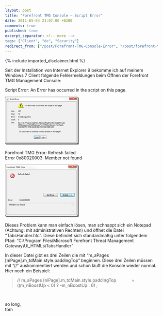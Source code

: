 ```yaml
---
layout: post
title: "Forefront TMG Console – Script Error"
date: 2011-05-04 21:07:00 +0200
comments: true
published: true
excerpt_separator: <!-- more -->
tags: ["Client", "de", "Security"]
redirect_from: ["/post/Forefront-TMG-Console-Error", "/post/forefront-tmg-console-error"]
---
```

<!-- more -->
{% include imported_disclaimer.html %}
<p>Seit der Installation von Internet Explorer 9 bekomme ich auf meinem Windows 7 Client folgende Fehlermeldungen beim &Ouml;ffnen der Forefront TMG Management Console:</p>
<p>Script Error: An Error has occurred in the script on this page.</p>
<p><a href="/assets/image_310.png"><img style="background-image: none; padding-left: 0px; padding-right: 0px; display: inline; padding-top: 0px; border-width: 0px;" title="image" src="/assets/image_thumb_308.png" alt="image" width="244" height="158" border="0" /></a></p>
<p>Forefront TMG Error: Refresh failed <br />Error 0x80020003: Member not found</p>
<p><a href="/assets/image_311.png"><img style="background-image: none; padding-left: 0px; padding-right: 0px; display: inline; padding-top: 0px; border-width: 0px;" title="image" src="/assets/image_thumb_309.png" alt="image" width="244" height="173" border="0" /></a></p>
<p>Dieses Problem kann man einfach l&ouml;sen, man schnappt sich ein Notepad (Achtung: mit administrativen Rechten) und &ouml;ffnet die Datei &ldquo;TabsHandler.htc&rdquo;. Diese befindet sich standardm&auml;&szlig;ig unter folgendem Pfad: &ldquo;C:\Program Files\Microsoft Forefront Threat Management Gateway\UI_HTMLs\TabsHandler&rdquo;</p>
<p>In dieser Datei gibt es drei Zeilen die mit &ldquo;m_aPages [niPage].m_tdMain.style.paddingTop&rdquo; beginnen. Diese drei Zeilen m&uuml;ssen mit &ldquo;//&rdquo; auskommentiert werden und schon l&auml;uft die Konsole wieder normal. Hier noch ein Beispiel:</p>
<blockquote>
<p>// m_aPages [niPage].m_tdMain.style.paddingTop&nbsp;&nbsp;&nbsp;&nbsp;&nbsp;&nbsp;&nbsp;&nbsp;&nbsp;&nbsp;&nbsp;&nbsp; = ((m_nBoostUp &lt; 0) ? -m_nBoostUp : 0) ;</p>
</blockquote>
<p>&nbsp;</p>
<p>so long, <br />tom</p>
